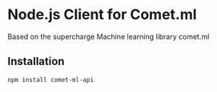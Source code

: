 # Node.js Client for Comet.ml

Based on the supercharge Machine learning library comet.ml 

## Installation
`npm install comet-ml-api`


